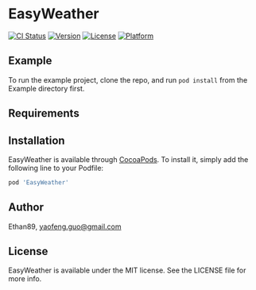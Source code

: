 # EasyWeather

[![CI Status](https://img.shields.io/travis/Ethan89/EasyWeather.svg?style=flat)](https://travis-ci.org/Ethan89/EasyWeather)
[![Version](https://img.shields.io/cocoapods/v/EasyWeather.svg?style=flat)](https://cocoapods.org/pods/EasyWeather)
[![License](https://img.shields.io/cocoapods/l/EasyWeather.svg?style=flat)](https://cocoapods.org/pods/EasyWeather)
[![Platform](https://img.shields.io/cocoapods/p/EasyWeather.svg?style=flat)](https://cocoapods.org/pods/EasyWeather)

## Example

To run the example project, clone the repo, and run `pod install` from the Example directory first.

## Requirements

## Installation

EasyWeather is available through [CocoaPods](https://cocoapods.org). To install
it, simply add the following line to your Podfile:

```ruby
pod 'EasyWeather'
```

## Author

Ethan89, yaofeng.guo@gmail.com

## License

EasyWeather is available under the MIT license. See the LICENSE file for more info.
